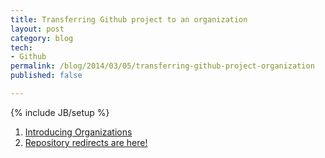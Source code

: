 ```yaml
---
title: Transferring Github project to an organization
layout: post
category: blog
tech:
- Github
permalink: /blog/2014/03/05/transferring-github-project-organization
published: false

---
```

{% include JB/setup %}
<div id="node-323" class="node node-blog node-promoted node-unpublished">
  <div class="content clearfix">
    <div class="field field-name-body field-type-text-with-summary field-label-hidden"><div class="field-items"><div class="field-item even"><ol><li>
		<a href="https://github.com/blog/674-introducing-organizations">Introducing Organizations</a></li>
	<li>
		<a href="https://github.com/blog/1508-repository-redirects-are-here">Repository redirects are here!</a></li>
</ol></div></div></div>  </div>
</div>
